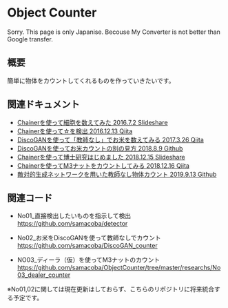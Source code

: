 # Object Counter

Sorry. This page is only Japanise.
Becouse My Converter is not better than Google transfer.


## 概要
簡単に物体をカウントしてくれるものを作っていきたいです。

## 関連ドキュメント

- [Chainerを使って細胞を数えてみた 2016.7.2 Slideshare](https://www.slideshare.net/samacoba1983/chainer-63698486)
- [Chainerを使って☆を検出 2016.12.13 Qiita](https://qiita.com/samacoba/items/c4dd820648f4271381a0)
- [DiscoGANを使って「教師なし」でお米を数えてみる 2017.3.26 Qiita](https://qiita.com/samacoba/items/f04ed6a3a170fd97cef5)
- [DiscoGANを使ってお米カウントの別の見方 2018.8.9 Github](./docs/doc001.md)
- [Chainerを使って博士研究はじめました 2018.12.15 Slideshare](https://www.slideshare.net/samacoba1983/chainer-125935410)
- [Chainerを使ってM3ナットをカウントしてみる 2018.12.16 Qiita](https://qiita.com/samacoba/items/6c65651696e322b51edd)
- [敵対的生成ネットワークを用いた教師なし物体カウント 2019.9.13 Github ](./docs/comps/20190913_gan_count.pdf)

## 関連コード

- No01_直接検出したいものを指示して検出
https://github.com/samacoba/detector

- No02_お米をDiscoGANを使って教師なしでカウント
https://github.com/samacoba/DiscoGAN_counter

- NO03_ディーラ（仮）を使ってM3ナットのカウント
https://github.com/samacoba/ObjectCounter/tree/master/researchs/No03_dealer_counter

※No01,02に関しては現在更新はしておらず、こちらのリポジトリに将来統合する予定です。


